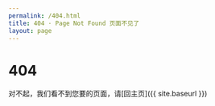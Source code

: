```yaml
---
permalink: /404.html
title: 404 · Page Not Found 页面不见了
layout: page
---
```

# 404
对不起，我们看不到您要的页面，请[回主页]({{ site.baseurl }})
